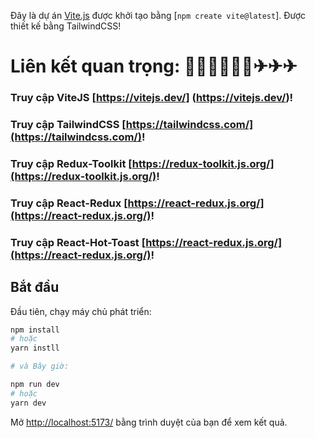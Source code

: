 
Đây là dự án [Vite.js](https://vitejs.dev/) được khởi tạo bằng [`npm create vite@latest`]. Được thiết kế bằng TailwindCSS!
# Liên kết quan trọng: 📣📢📣📢📣📢✈✈✈
### Truy cập ViteJS [https://vitejs.dev/] (https://vitejs.dev/)!

### Truy cập TailwindCSS [https://tailwindcss.com/](https://tailwindcss.com/)!
### Truy cập Redux-Toolkit [https://redux-toolkit.js.org/](https://redux-toolkit.js.org/)!
### Truy cập React-Redux [https://react-redux.js.org/](https://react-redux.js.org/)!
### Truy cập React-Hot-Toast [https://react-redux.js.org/](https://react-redux.js.org/)!

## Bắt đầu

Đầu tiên, chạy máy chủ phát triển:

```bash
npm install
# hoặc
yarn instll

# và Bây giờ:

npm run dev
# hoặc
yarn dev
```
Mở [http://localhost:5173/](http://localhost:5173/) bằng trình duyệt của bạn để xem kết quả.

